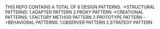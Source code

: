 THIS REPO CONTAINS A TOTAL OF 6 DESIGN PATTERNS.
->STRUCTURAL PATTERNS:
  1.ADAPTER PATTERN
  2.PROXY PATTERN
->CREATIONAL PATTERNS:
  1.FACTORY METHOD PATTERN
  2.PROTOTYPE PATTERN
->BEHAVIORAL PATTERNS:
  1.OBSERVER PATTERN
  2.STRATEGY PATTERN

